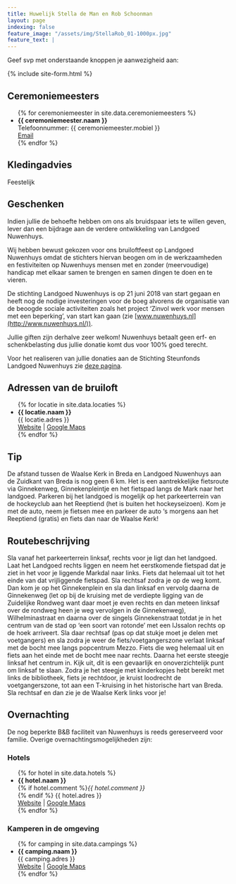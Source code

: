 ```yaml
---
title: Huwelijk Stella de Man en Rob Schoonman
layout: page
indexing: false
feature_image: "/assets/img/StellaRob_01-1000px.jpg"
feature_text: |
---
```


Geef svp met onderstaande knoppen je aanwezigheid aan:

{% include site-form.html %}

## Ceremoniemeesters
<ul>
{% for ceremoniemeester in site.data.ceremoniemeesters %}
  <li>
    <b>{{ ceremoniemeester.naam }}</b><br>
	Telefoonnummer: {{ ceremoniemeester.mobiel }}<br>
	<a href="mailto:{{ ceremoniemeester.email | encode_email }}" title="Email">Email</a>
  </li>
{% endfor %}
</ul>

## Kledingadvies
Feestelijk

## Geschenken
Indien jullie de behoefte hebben om ons als bruidspaar iets te willen geven, lever dan een bijdrage aan de verdere ontwikkeling van Landgoed Nuwenhuys.

Wij hebben bewust gekozen voor ons bruiloftfeest op Landgoed Nuwenhuys omdat de stichters hiervan beogen om in de werkzaamheden en festiviteiten op Nuwenhuys mensen met en zonder (meervoudige) handicap met elkaar samen te brengen en samen dingen te doen en te vieren. 

De stichting Landgoed Nuwenhuys is op 21 juni 2018 van start gegaan en heeft nog de nodige investeringen voor de boeg alvorens de organisatie van de beoogde sociale activiteiten zoals het project ‘Zinvol werk voor mensen met een beperking’, van start kan gaan (zie [www.nuwenhuys.nl](http://www.nuwenhuys.nl/)).

Jullie giften zijn derhalve zeer welkom! Nuwenhuys betaalt geen erf- en schenkbelasting dus jullie donatie komt dus voor 100% goed terecht.

Voor het realiseren van jullie donaties aan de Stichting Steunfonds Landgoed Nuwenhuys zie [deze pagina](http://www.nuwenhuys.nl/donaties-welkom/).

## Adressen van de bruiloft
<ul>
{% for locatie in site.data.locaties %}
  <li>
    <b>{{ locatie.naam }}</b><br>
	{{ locatie.adres }}<br>
	<a href="http://{{ locatie.url }}">Website</a> | 
	<a href="https://www.google.com/maps/search/?api=1&query={{ locatie.adres | uri_escape}}">Google Maps</a>
  </li>
{% endfor %}
</ul>

## Tip
De afstand tussen de Waalse Kerk in Breda en Landgoed Nuwenhuys aan de Zuidkant van Breda is nog geen 6 km. Het is een aantrekkelijke fietsroute via Ginnekenweg, Ginnekenpleintje en het fietspad langs de Mark naar het landgoed. 
Parkeren bij het landgoed is mogelijk op het parkeerterrein van de hockeyclub aan het Reeptiend (het is buiten het hockeyseizoen). Kom je met de auto, neem je fietsen mee en parkeer 
de auto ‘s morgens aan het Reeptiend (gratis) en fiets dan naar de Waalse Kerk!

## Routebeschrijving
Sla vanaf het parkeerterrein linksaf, rechts voor je ligt dan het landgoed. Laat het Landgoed rechts liggen en neem het eerstkomende fietspad dat je ziet in het voor je liggende Markdal naar links. Fiets dat helemaal uit tot het einde van dat vrijliggende fietspad. Sla rechtsaf zodra je op de weg komt. Dan kom je op het Ginnekenplein en sla dan linksaf en vervolg daarna de Ginnekenweg (let op bij de kruising met de verdiepte ligging van de Zuidelijke Rondweg want daar moet je even rechts en dan meteen linksaf over de rondweg heen je weg vervolgen in de Ginnekenweg), Wilhelminastraat en daarna over de singels Ginnekenstraat totdat je in het centrum van de stad op ‘een soort van rotonde’ met een IJssalon rechts op de hoek arriveert. Sla daar rechtsaf (pas op dat stukje moet je delen met voetgangers) en sla zodra je weer de fiets/voetgangerszone verlaat linksaf met de bocht mee langs popcentrum Mezzo. Fiets die weg helemaal uit en fiets aan het einde met de bocht mee naar rechts. Daarna het eerste steegje linksaf het centrum in. Kijk uit, dit is een gevaarlijk en onoverzichtelijk punt om linksaf te slaan. Zodra je het steegje met kinderkopjes hebt bereikt met links de bibliotheek, fiets je rechtdoor, je kruist loodrecht de voetgangerszone, tot aan een T-kruising in het historische hart van Breda. Sla rechtsaf en dan zie je de Waalse Kerk links voor je!

## Overnachting
De nog beperkte B&B faciliteit van Nuwenhuys is reeds gereserveerd voor familie. Overige overnachtingsmogelijkheden zijn:

### Hotels

<ul>
{% for hotel in site.data.hotels %}
  <li>
    <b>{{ hotel.naam }}</b><br>
    {% if hotel.comment %}<i>{{ hotel.comment }}</i><br>{% endif %}
	{{ hotel.adres }}<br>
	<a href="http://{{ hotel.url }}">Website</a> | 
	<a href="https://www.google.com/maps/search/?api=1&query={{ hotel.adres | uri_escape}}">Google Maps</a>
  </li>
{% endfor %}
</ul>

### Kamperen in de omgeving

<ul>
{% for camping in site.data.campings %}
  <li>
    <b>{{ camping.naam }}</b><br>
	{{ camping.adres }}<br>
	<a href="http://{{ camping.url }}">Website</a> | 
	<a href="https://www.google.com/maps/search/?api=1&query={{ camping.adres | uri_escape}}">Google Maps</a>
  </li>
{% endfor %}
</ul>